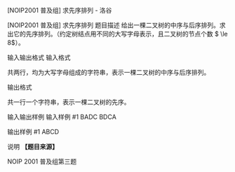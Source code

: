 



[NOIP2001 普及组] 求先序排列 - 洛谷














[NOIP2001 普及组] 求先序排列
题目描述
给出一棵二叉树的中序与后序排列。求出它的先序排列。（约定树结点用不同的大写字母表示，且二叉树的节点个数 $ \le 8$）。

输入输出格式
输入格式

共两行，均为大写字母组成的字符串，表示一棵二叉树的中序与后序排列。

输出格式

共一行一个字符串，表示一棵二叉树的先序。

输入输出样例
输入样例 #1
BADC
BDCA

输出样例 #1
ABCD

说明
**【题目来源】**

NOIP 2001 普及组第三题






